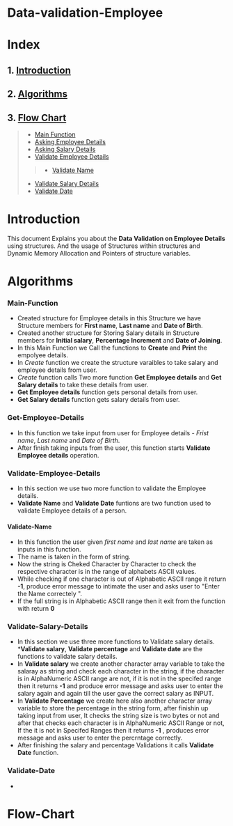 # Data-validation-Employee
# Index
## 1. [Introduction](#Introduction)
## 2. [Algorithms](#Algorithms)
## 3. [Flow Chart](#Flow-Chart)


>* [Main Function](#Main-Function)
>* [Asking Employee Details](#Reading-Employee-Details)
>* [Asking Salary Details](#Reading-Salary-Details)
>* [Validate Employee Details](#Validate-Personal-Details)
>>* [Validate Name](#Validate-Name)
>* [Validate Salary Details](#Validate-Salary-Details)
>* [Validate Date](#Validate-Date)


# __Introduction__
This document Explains you about the __Data Validation on Employee Details__ using structures. 
And the usage of Structures within structures and Dynamic Memory Allocation and  Pointers of structure variables. 

# Algorithms
### Main-Function
* Created structure for Employee details in this Structure we have Structure members for __First name__, __Last name__ and __Date of Birth__.
* Created another structure for Storing Salary details in Structure members for __Initial salary__, __Percentage Increment__ and __Date of Joining__.
* In this Main Function we Call the functions to __Create__ and __Print__ the empolyee details.
* In _Create_ function we create the structure varaibles to take salary and employee details from user.
* _Create_ function calls Two more function __Get Employee details__ and __Get Salary details__ to take these details from user.
* __Get Employee details__ function gets personal details from user. 
* __Get Salary details__ function  gets salary details from user.
### Get-Employee-Details
* In this function we take input from user for Employee details - _Frist name_, _Last name_ and _Date of Birth_.
* After finish taking inputs from the user, this function starts __Validate Employee details__ operation.
### Validate-Employee-Details
* In this section we use two more function to validate the Employee details.
* __Validate Name__ and __Validate Date__ funtions are two function used to validate Employee details of a person.
#### Validate-Name
* In this function the user given _first name_ and _last name_ are taken as inputs in this function.
* The name is taken in the form of string.
* Now the string is Cheked Character by Character to check the respective character is in the range of alphabets ASCII values.
* While checking if one character is out of Alphabetic ASCII range it return __-1__, produce error message to intimate the user and asks user to "Enter the Name correctely ".
* If the full string is in Alphabetic ASCII range then it exit from the function with return __0__
### Validate-Salary-Details
* In this section we use three more functions to Validate salary details.
*__Validate salary__, __Validate percentage__ and __Validate date__ are the functions to validate salary details.
* In __Validate salary__ we create another character array variable to take the salaray as string and check each character in the string, if the character is in AlphaNumeric ASCII range are not, if it is not in the specifed range then it returns __-1__ and produce error message and asks user to enter the salary again and again till the user gave the correct salary as INPUT.
* In __Validate Percentage__ we create here also another character array variable to store the percentage in the string form, after finishin up taking input from user, It checks the string size is two bytes or not and after that checks each character is in AlphaNumeric ASCII Range or not, If the it is not in Specifed Ranges then it returns __-1__ , produces error message and asks user to enter the percrntage correctly.
* After finishing the salary and percentage Validations it calls __Validate Date__ function.
### Validate-Date
*

# __Flow-Chart__


